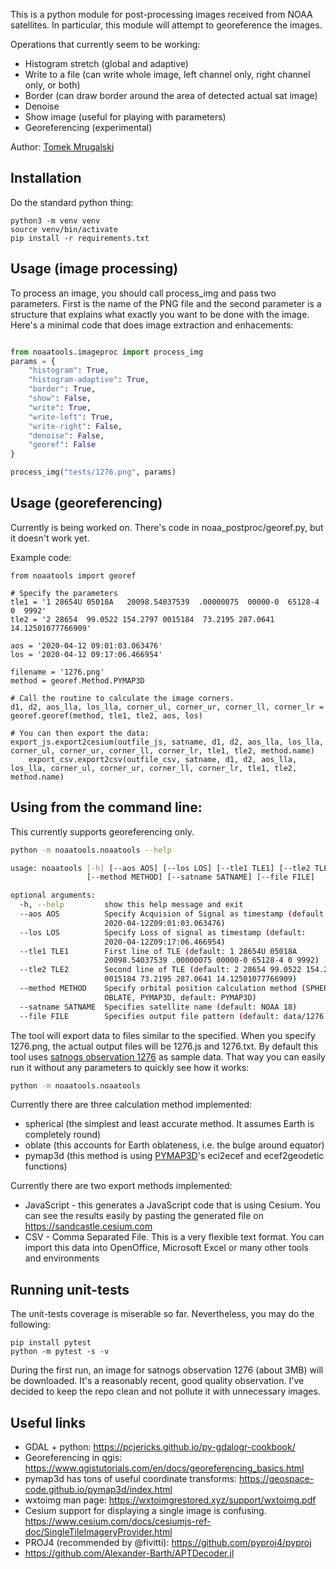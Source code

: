 This is a python module for post-processing images received from NOAA satellites. In particular, this
module will attempt to georeference the images.

Operations that currently seem to be working:

* Histogram stretch (global and adaptive)
* Write to a file (can write whole image, left channel only, right channel only, or both)
* Border (can draw border around the area of detected actual sat image)
* Denoise
* Show image (useful for playing with parameters)
* Georeferencing (experimental)

Author: [Tomek Mrugalski](https://github.com/tomaszmrugalski/)

## Installation

Do the standard python thing:

```
python3 -m venv venv
source venv/bin/activate
pip install -r requirements.txt
```

## Usage (image processing)

To process an image, you should call process_img and pass two parameters. First is the name
of the PNG file and the second parameter is a structure that explains what exactly you want
to be done with the image. Here's a minimal code that does image extraction and enhacements:

```python

from noaatools.imageproc import process_img
params = {
    "histogram": True,
    "histogram-adaptive": True,
    "border": True,
    "show": False,
    "write": True,
    "write-left": True,
    "write-right": False,
    "denoise": False,
    "georef": False
}

process_img("tests/1276.png", params)
```

## Usage (georeferencing)

Currently is being worked on. There's code in noaa_postproc/georef.py, but it doesn't work yet.

Example code:

```
from noaatools import georef

# Specify the parameters
tle1 = '1 28654U 05018A   20098.54037539  .00000075  00000-0  65128-4 0  9992'
tle2 = '2 28654  99.0522 154.2797 0015184  73.2195 287.0641 14.12501077766909'

aos = '2020-04-12 09:01:03.063476'
los = '2020-04-12 09:17:06.466954'

filename = '1276.png'
method = georef.Method.PYMAP3D

# Call the routine to calculate the image corners.
d1, d2, aos_lla, los_lla, corner_ul, corner_ur, corner_ll, corner_lr = georef.georef(method, tle1, tle2, aos, los)

# You can then export the data:
export_js.export2cesium(outfile_js, satname, d1, d2, aos_lla, los_lla, corner_ul, corner_ur, corner_ll, corner_lr, tle1, tle2, method.name)
    export_csv.export2csv(outfile_csv, satname, d1, d2, aos_lla, los_lla, corner_ul, corner_ur, corner_ll, corner_lr, tle1, tle2, method.name)
```

## Using from the command line:

This currently supports georeferencing only.

```bash
python -m noaatools.noaatools --help

usage: noaatools [-h] [--aos AOS] [--los LOS] [--tle1 TLE1] [--tle2 TLE2]
                 [--method METHOD] [--satname SATNAME] [--file FILE]

optional arguments:
  -h, --help         show this help message and exit
  --aos AOS          Specify Acquision of Signal as timestamp (default:
                     2020-04-12Z09:01:03.063476)
  --los LOS          Specify Loss of signal as timestamp (default:
                     2020-04-12Z09:17:06.466954)
  --tle1 TLE1        First line of TLE (default: 1 28654U 05018A
                     20098.54037539 .00000075 00000-0 65128-4 0 9992)
  --tle2 TLE2        Second line of TLE (default: 2 28654 99.0522 154.2797
                     0015184 73.2195 287.0641 14.12501077766909)
  --method METHOD    Specify orbital position calculation method (SPHERICAL,
                     OBLATE, PYMAP3D, default: PYMAP3D)
  --satname SATNAME  Specifies satellite name (default: NOAA 18)
  --file FILE        Specifies output file pattern (default: data/1276.png)
```

The tool will export data to files similar to the specified. When you specify 1276.png, the actual output files
will be 1276.js and 1276.txt. By default this tool uses [satnogs observation 1276](https://satnogs.klub.com.pl/obs/1276)
as sample data. That way you can easily run it without any parameters to quickly see how it works:

```bash
python -m noaatools.noaatools
```

Currently there are three calculation method implemented:

- spherical (the simplest and least accurate method. It assumes Earth is completely round)
- oblate (this accounts for Earth oblateness, i.e. the bulge around equator)
- pymap3d (this method is using [PYMAP3D](https://pypi.org/project/pymap3d/)'s eci2ecef and ecef2geodetic functions)

Currently there are two export methods implemented:

- JavaScript - this generates a JavaScript code that is using Cesium. You can see the results easily by pasting the generated
  file on https://sandcastle.cesium.com
- CSV - Comma Separated File. This is a very flexible text format. You can import this data into OpenOffice, Microsoft Excel
  or many other tools and environments

## Running unit-tests

The unit-tests coverage is miserable so far. Nevertheless, you may do the following:

```
pip install pytest
python -m pytest -s -v
```

During the first run, an image for satnogs observation 1276 (about 3MB) will be downloaded. It's a
reasonably recent, good quality observation. I've decided to keep the repo clean and not pollute it
with unnecessary images.

## Useful links

* GDAL + python: https://pcjericks.github.io/py-gdalogr-cookbook/
* Georeferencing in qgis: https://www.qgistutorials.com/en/docs/georeferencing_basics.html
* pymap3d has tons of useful coordinate transforms: https://geospace-code.github.io/pymap3d/index.html
* wxtoimg man page: https://wxtoimgrestored.xyz/support/wxtoimg.pdf
* Cesium support for displaying a single image is confusing. https://www.cesium.com/docs/cesiumjs-ref-doc/SingleTileImageryProvider.html
* PROJ4 (recommended by @fivitti): https://github.com/pyproj4/pyproj
* https://github.com/Alexander-Barth/APTDecoder.jl
